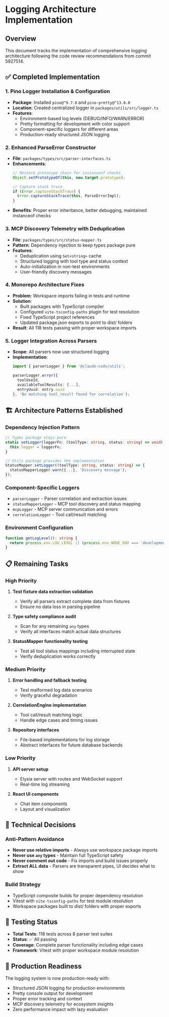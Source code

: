 # Logging Architecture Implementation

## Overview
This document tracks the implementation of comprehensive logging architecture following the code review recommendations from commit 5927514.

## ✅ Completed Implementation

### 1. Pino Logger Installation & Configuration
- **Package**: Installed `pino@^9.7.0` and `pino-pretty@^13.0.0`
- **Location**: Created centralized logger in `packages/utils/src/logger.ts`
- **Features**:
  - Environment-based log levels (DEBUG/INFO/WARN/ERROR)
  - Pretty formatting for development with color support
  - Component-specific loggers for different areas
  - Production-ready structured JSON logging

### 2. Enhanced ParseError Constructor
- **File**: `packages/types/src/parser-interfaces.ts`
- **Enhancements**:
  ```typescript
  // Restore prototype chain for instanceof checks
  Object.setPrototypeOf(this, new.target.prototype);
  
  // Capture stack trace
  if (Error.captureStackTrace) {
    Error.captureStackTrace(this, ParseErrorImpl);
  }
  ```
- **Benefits**: Proper error inheritance, better debugging, maintained instanceof checks

### 3. MCP Discovery Telemetry with Deduplication
- **File**: `packages/types/src/status-mapper.ts`
- **Pattern**: Dependency injection to keep types package pure
- **Features**:
  - Deduplication using `Set<string>` cache
  - Structured logging with tool type and status context
  - Auto-initialization in non-test environments
  - User-friendly discovery messages

### 4. Monorepo Architecture Fixes
- **Problem**: Workspace imports failing in tests and runtime
- **Solution**: 
  - Built packages with TypeScript compiler
  - Configured `vite-tsconfig-paths` plugin for test resolution
  - Fixed TypeScript project references
  - Updated package.json exports to point to dist/ folders
- **Result**: All 118 tests passing with proper workspace imports

### 5. Logger Integration Across Parsers
- **Scope**: All parsers now use structured logging
- **Implementation**:
  ```typescript
  import { parserLogger } from '@claude-codx/utils';
  
  parserLogger.error({
    toolUseId,
    availableToolResults: [...],
    entryUuid: entry.uuid
  }, 'No matching tool_result found for correlation');
  ```

## 🏗️ Architecture Patterns Established

### Dependency Injection Pattern
```typescript
// Types package stays pure
static setLogger(loggerFn: (toolType: string, status: string) => void) {
  this.logger = loggerFn;
}

// Utils package provides the implementation
StatusMapper.setLogger((toolType: string, status: string) => {
  statusMapperLogger.warn({...}, 'Discovery message');
});
```

### Component-Specific Loggers
- `parserLogger` - Parser correlation and extraction issues
- `statusMapperLogger` - MCP tool discovery and status mapping
- `mcpLogger` - MCP server communication and errors
- `correlationLogger` - Tool call/result matching

### Environment Configuration
```typescript
function getLogLevel(): string {
  return process.env.LOG_LEVEL || (process.env.NODE_ENV === 'development' ? 'debug' : 'info');
}
```

## 📋 Remaining Tasks

### High Priority
1. **Test fixture data extraction validation**
   - Verify all parsers extract complete data from fixtures
   - Ensure no data loss in parsing pipeline

2. **Type safety compliance audit**
   - Scan for any remaining `any` types
   - Verify all interfaces match actual data structures

3. **StatusMapper functionality testing**
   - Test all tool status mappings including interrupted state
   - Verify deduplication works correctly

### Medium Priority
1. **Error handling and fallback testing**
   - Test malformed log data scenarios
   - Verify graceful degradation

2. **CorrelationEngine implementation**
   - Tool call/result matching logic
   - Handle edge cases and timing issues

3. **Repository interfaces**
   - File-based implementations for log storage
   - Abstract interfaces for future database backends

### Low Priority
1. **API server setup**
   - Elysia server with routes and WebSocket support
   - Real-time log streaming

2. **React UI components**
   - Chat item components
   - Layout and visualization

## 🔧 Technical Decisions

### Anti-Pattern Avoidance
- **Never use relative imports** - Always use workspace package imports
- **Never use `any` types** - Maintain full TypeScript safety
- **Never comment out code** - Fix imports and build issues properly
- **Extract ALL data** - Parsers are transparent pipes, UI decides what to show

### Build Strategy
- TypeScript composite builds for proper dependency resolution
- Vitest with `vite-tsconfig-paths` for test module resolution
- Workspace packages built to dist/ folders with proper exports

## 🧪 Testing Status
- **Total Tests**: 118 tests across 8 parser test suites
- **Status**: ✅ All passing
- **Coverage**: Complete parser functionality including edge cases
- **Framework**: Vitest with proper workspace module resolution

## 🚀 Production Readiness
The logging system is now production-ready with:
- Structured JSON logging for production environments
- Pretty console output for development
- Proper error tracking and context
- MCP discovery telemetry for ecosystem insights
- Zero performance impact with lazy evaluation